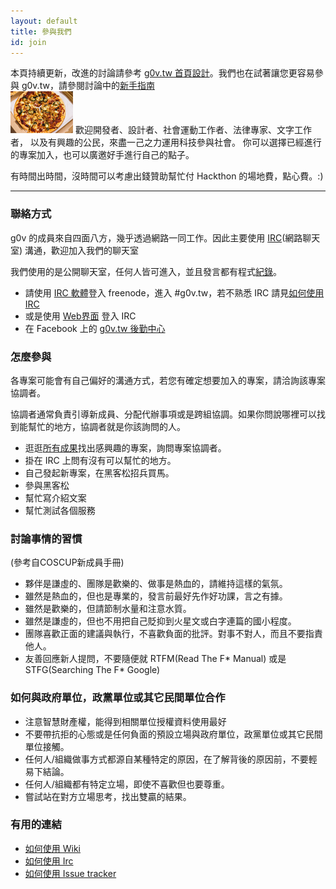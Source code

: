 ```yaml
---
layout: default
title: 參與我們
id: join
---
```


<div class="alert" style="overflow:hidden">
<i class="icon-heart icon-gray"></i> 本頁持續更新，改進的討論請參考 <a href="https://github.com/g0v/dev/issues/2">g0v.tw 首頁設計</a>。我們也在試著讓您更容易參與 g0v.tw，請參閱討論中的<a href="https://github.com/g0v/dev/wiki/g0v-newstuff">新手指南</a>
</div>

<img class="page-icon" src="/imgs/food.png">
歡迎開發者、設計者、社會運動工作者、法律專家、文字工作者， 以及有興趣的公民，來盡一己之力運用科技參與社會。 你可以選擇已經進行的專案加入，也可以廣邀好手進行自己的點子。

有時間出時間，沒時間可以考慮出錢贊助幫忙付 Hackthon 的場地費，點心費。:)

<hr />

### 聯絡方式

g0v 的成員來自四面八方，幾乎透過網路一同工作。因此主要使用 [IRC](http://zh.wikipedia.org/wiki/IRC)(網路聊天室) 溝通，歡迎加入我們的聊天室

我們使用的是公開聊天室，任何人皆可進入，並且發言都有程式[紀錄](http://logbot.owo.tw/channel/g0v.tw/today)。

* 請使用 [IRC 軟體](http://zh.wikipedia.org/wiki/IRC#.E5.AE.A2.E6.88.B6.E7.AB.AF.E8.BB.9F.E4.BB.B6)登入 freenode，進入 #g0v.tw，若不熟悉 IRC 請見[如何使用IRC](howto/irc.html)
* 或是使用 [Web界面](http://webchat.freenode.net/?channels=g0v.tw) 登入 IRC
* 在 Facebook 上的 [g0v.tw 後勤中心](https://www.facebook.com/groups/387816094628136/members/)

### 怎麼參與

各專案可能會有自己偏好的溝通方式，若您有確定想要加入的專案，請洽詢該專案協調者。

協調者通常負責引導新成員、分配代辦事項或是跨組協調。如果你問說哪裡可以找到能幫忙的地方，協調者就是你該詢問的人。

* 逛逛[所有成果](/works.html)找出感興趣的專案，詢問專案協調者。
* 掛在 IRC 上問有沒有可以幫忙的地方。
* 自己發起新專案，在黑客松招兵買馬。
* 參與黑客松
* 幫忙寫介紹文案
* 幫忙測試各個服務

### 討論事情的習慣

(參考自COSCUP新成員手冊)

* 夥伴是謙虛的、團隊是歡樂的、做事是熱血的，請維持這樣的氣氛。
* 雖然是熱血的，但也是專業的，發言前最好先作好功課，言之有據。
* 雖然是歡樂的，但請節制水量和注意水質。
* 雖然是謙虛的，但也不用把自己貶抑到火星文或白字連篇的國小程度。
* 團隊喜歡正面的建議與執行，不喜歡負面的批評。對事不對人，而且不要指責他人。
* 友善回應新人提問，不要隨便就 RTFM(Read The F* Manual) 或是 STFG(Searching The F* Google)

### 如何與政府單位，政黨單位或其它民間單位合作

* 注意智慧財產權，能得到相關單位授權資料使用最好
* 不要帶抗拒的心態或是任何負面的預設立場與政府單位，政黨單位或其它民間單位接觸。
* 任何人/組織做事方式都源自某種特定的原因，在了解背後的原因前，不要輕易下結論。
* 任何人/組織都有特定立場，即使不喜歡但也要尊重。
* 嘗試站在對方立場思考，找出雙贏的結果。

### 有用的連結

* [如何使用 Wiki](howto/wiki.html)
* [如何使用 Irc](howto/irc.html)
* [如何使用 Issue tracker](howto/issue_tracker.html)
